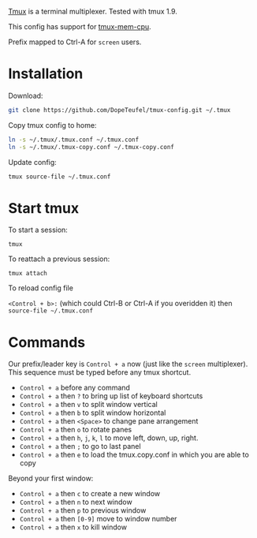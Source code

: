 [Tmux](http://tmux.sourceforge.net/) is a terminal multiplexer. Tested with tmux 1.9.

This config has support for [tmux-mem-cpu](http://github.com/thewtex/tmux-mem-cpu-load).

Prefix mapped to Ctrl-A for `screen` users.

# Installation

Download:

```bash
git clone https://github.com/DopeTeufel/tmux-config.git ~/.tmux
```

  Copy tmux config to home:

```bash
ln -s ~/.tmux/.tmux.conf ~/.tmux.conf
ln -s ~/.tmux/.tmux-copy.conf ~/.tmux-copy.conf
```

  Update config:

```bash
tmux source-file ~/.tmux.conf
```

# Start tmux

  To start a session:

  `tmux`

  To reattach a previous session:

  `tmux attach`

  To reload config file

  `<Control + b>:` (which could Ctrl-B or Ctrl-A if you overidden it) then `source-file ~/.tmux.conf`

# Commands

  Our prefix/leader key is `Control + a` now (just like the `screen` multiplexer). This sequence must be typed before any tmux shortcut.

  * `Control + a` before any command
  * `Control + a` then `?` to bring up list of keyboard shortcuts
  * `Control + a` then `v` to split window vertical
  * `Control + a` then `b` to split window horizontal
  * `Control + a` then `<Space>` to change pane arrangement
  * `Control + a` then `o` to rotate panes
  * `Control + a` then `h`, `j`, `k`, `l` to move left, down, up, right.
  * `Control + a` then `;` to go to last panel
  * `Control + a` then `e` to load the tmux.copy.conf in which you are able to copy 


  Beyond your first window:

  * `Control + a` then `c` to create a new window
  * `Control + a` then `n` to next window
  * `Control + a` then `p` to previous window
  * `Control + a` then `[0-9]` move to window number
  * `Control + a` then `x` to kill window
